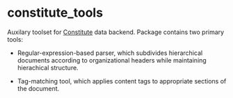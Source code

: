 # constitute_tools

Auxilary toolset for [Constitute](https://www.constituteproject.org/) data backend. Package contains two primary tools:

- Regular-expression-based parser, which subdivides hierarchical documents according to organizational headers while maintaining hierachical structure.

- Tag-matching tool, which applies content tags to appropriate sections of the document.
